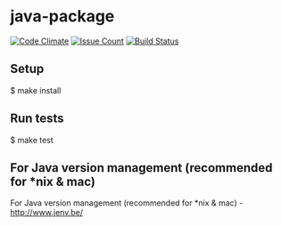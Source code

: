 # java-package

[![Code Climate](https://codeclimate.com/github/Vyacheslav-Lapin/java-package/badges/gpa.svg)](https://codeclimate.com/github/java-package/java-package)
[![Issue Count](https://codeclimate.com/github/Vyacheslav-Lapin/java-package/badges/issue_count.svg)](https://codeclimate.com/github/java-package/java-package)
[![Build Status](https://travis-ci.org/Vyacheslav-Lapin/java-package.svg?branch=master)](https://travis-ci.org/Vyacheslav-Lapin/java-package.svg?branch=master)

## Setup
$ make install
## Run tests
$ make test

## For Java version management (recommended for *nix & mac)
For Java version management (recommended for *nix & mac) - http://www.jenv.be/